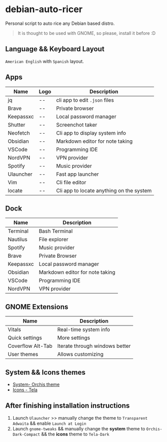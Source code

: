 # debian-auto-ricer

Personal script to auto rice any Debian based distro.

> It is thought to be used with GNOME, so please, install it before :D

## Language && Keyboard Layout

`American English` with `Spanish` layout.

## Apps

| Name      | Logo | Description                              |
| --------- | ---- | ---------------------------------------- |
| jq        | --   | cli app to edit `.json` files            |
| Brave     | --   | Private browser                          |
| Keepassxc | --   | Local password manager                   |
| Shutter   | --   | Screenchot taker                         |
| Neofetch  | --   | Cli app to display system info           |
| Obsidian  | --   | Markdown editor for note taking          |
| VSCode    | --   | Programming IDE                          |
| NordVPN   | --   | VPN provider                             |
| Spotify   | --   | Music provider                           |
| Ulauncher | --   | Fast app launcher                        |
| Vim       | --   | Cli file editor                          |
| locate    | --   | Cli app to locate anything on the system |

## Dock

| Name      | Description                     |
| --------- | ------------------------------- |
| Terminal  | Bash Terminal                   |
| Nautilus  | File explorer                   |
| Spotify   | Music provider                  |
| Brave     | Private Browser                 |
| Keepassxc | Local password manager          |
| Obsidian  | Markdown editor for note taking |
| VSCode    | Programming IDE                 |
| NordVPN   | VPN provider                    |

## GNOME Extensions

| Name              | Description                    |
| ----------------- | ------------------------------ |
| Vitals            | Real-time system info          |
| Quick settings    | More settings                  |
| Coverflow Alt-Tab | Iterate through windows better |
| User themes       | Allows customizing             |

## System && Icons themes

- [System- Orchis theme](https://github.com/vinceliuice/Orchis-theme.git)
- [Icons - Tela](https://github.com/vinceliuice/Tela-icon-theme/)

## After finishing installation instructions

1. Launch `Ulauncher` >> manually change the theme to `Transparent Adwaita` && enable `Launch at Login`
2. Launch `gnome-tweaks` && manually change the **system** theme to `Orchis-Dark-Compact` && the **icons** theme to `Tela-Dark`
